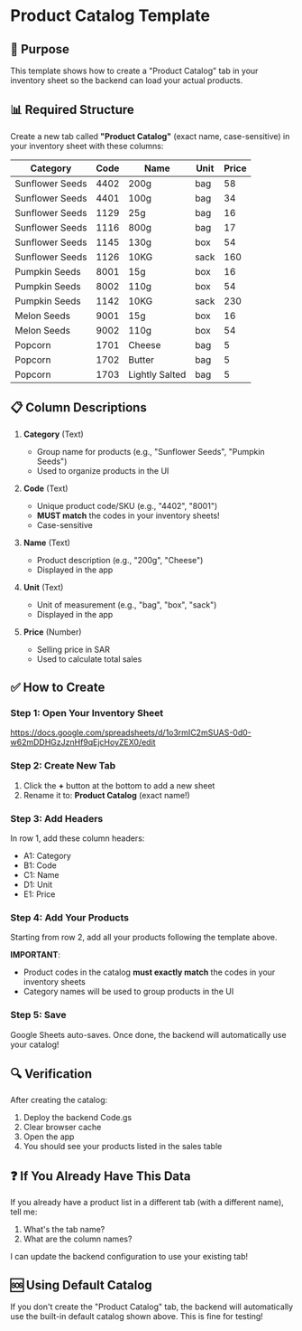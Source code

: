 # Product Catalog Template

## 🎯 Purpose

This template shows how to create a "Product Catalog" tab in your inventory sheet so the backend can load your actual products.

## 📊 Required Structure

Create a new tab called **"Product Catalog"** (exact name, case-sensitive) in your inventory sheet with these columns:

| Category | Code | Name | Unit | Price |
|----------|------|------|------|-------|
| Sunflower Seeds | 4402 | 200g | bag | 58 |
| Sunflower Seeds | 4401 | 100g | bag | 34 |
| Sunflower Seeds | 1129 | 25g | bag | 16 |
| Sunflower Seeds | 1116 | 800g | bag | 17 |
| Sunflower Seeds | 1145 | 130g | box | 54 |
| Sunflower Seeds | 1126 | 10KG | sack | 160 |
| Pumpkin Seeds | 8001 | 15g | box | 16 |
| Pumpkin Seeds | 8002 | 110g | box | 54 |
| Pumpkin Seeds | 1142 | 10KG | sack | 230 |
| Melon Seeds | 9001 | 15g | box | 16 |
| Melon Seeds | 9002 | 110g | box | 54 |
| Popcorn | 1701 | Cheese | bag | 5 |
| Popcorn | 1702 | Butter | bag | 5 |
| Popcorn | 1703 | Lightly Salted | bag | 5 |

## 📋 Column Descriptions

1. **Category** (Text)
   - Group name for products (e.g., "Sunflower Seeds", "Pumpkin Seeds")
   - Used to organize products in the UI

2. **Code** (Text)
   - Unique product code/SKU (e.g., "4402", "8001")
   - **MUST match** the codes in your inventory sheets!
   - Case-sensitive

3. **Name** (Text)
   - Product description (e.g., "200g", "Cheese")
   - Displayed in the app

4. **Unit** (Text)
   - Unit of measurement (e.g., "bag", "box", "sack")
   - Displayed in the app

5. **Price** (Number)
   - Selling price in SAR
   - Used to calculate total sales

## ✅ How to Create

### Step 1: Open Your Inventory Sheet
https://docs.google.com/spreadsheets/d/1o3rmIC2mSUAS-0d0-w62mDDHGzJznHf9qEjcHoyZEX0/edit

### Step 2: Create New Tab
1. Click the **+** button at the bottom to add a new sheet
2. Rename it to: **Product Catalog** (exact name!)

### Step 3: Add Headers
In row 1, add these column headers:
- A1: Category
- B1: Code
- C1: Name
- D1: Unit
- E1: Price

### Step 4: Add Your Products
Starting from row 2, add all your products following the template above.

**IMPORTANT**:
- Product codes in the catalog **must exactly match** the codes in your inventory sheets
- Category names will be used to group products in the UI

### Step 5: Save
Google Sheets auto-saves. Once done, the backend will automatically use your catalog!

## 🔍 Verification

After creating the catalog:
1. Deploy the backend Code.gs
2. Clear browser cache
3. Open the app
4. You should see your products listed in the sales table

## ❓ If You Already Have This Data

If you already have a product list in a different tab (with a different name), tell me:
1. What's the tab name?
2. What are the column names?

I can update the backend configuration to use your existing tab!

## 🆘 Using Default Catalog

If you don't create the "Product Catalog" tab, the backend will automatically use the built-in default catalog shown above. This is fine for testing!
